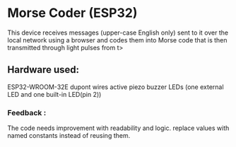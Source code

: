 # Morse Coder (ESP32)
This device receives messages (upper-case English only) sent to it over the local network using a browser and codes them into Morse code that is then transmitted through light pulses from t>

## Hardware used:
ESP32-WROOM-32E
dupont wires
active piezo buzzer
LEDs (one external LED and one built-in LED(pin 2))

### Feedback :

The code needs improvement with readability and logic. 
replace values with named constants instead of reusing them.
